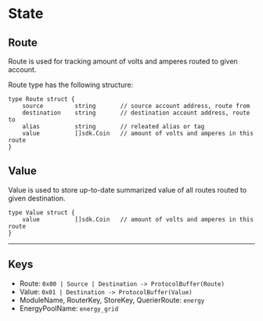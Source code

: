 # State

## Route

Route is used for tracking amount of volts and amperes routed to given account.

Route type has the following structure:
```
type Route struct {
    source         string       // source account address, route from
    destination    string       // destination account address, route to
    alias          string       // releated alias or tag
    value          []sdk.Coin   // amount of volts and amperes in this route
}
```

## Value
Value is used to store up-to-date summarized value of all routes routed to given destination.

```
type Value struct {
    value          []sdk.Coin   // amount of volts and amperes in this route
}
```

-------

## Keys

- Route: `0x00 | Source | Destination -> ProtocolBuffer(Route)`
- Value: `0x01 | Destination -> ProtocolBuffer(Value)`
- ModuleName, RouterKey, StoreKey, QuerierRoute: `energy`
- EnergyPoolName: `energy_grid`